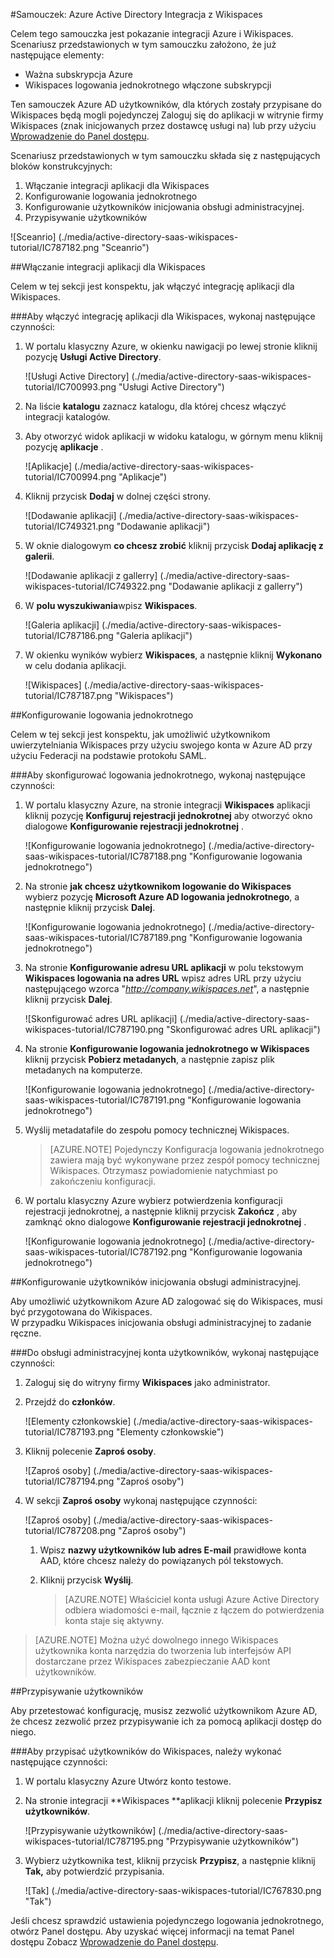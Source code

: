 <properties 
    pageTitle="Samouczek: Azure Active Directory Integracja z Wikispaces | Microsoft Azure" 
    description="Dowiedz się, jak użyć Wikispaces z usługi Azure Active Directory w celu włączenia rejestracji jednokrotnej, automatycznego inicjowania obsługi administracyjnej i nie tylko!." 
    services="active-directory" 
    authors="jeevansd"  
    documentationCenter="na" 
    manager="femila"/>
<tags 
    ms.service="active-directory" 
    ms.devlang="na" 
    ms.topic="article" 
    ms.tgt_pltfrm="na" 
    ms.workload="identity" 
    ms.date="09/11/2016" 
    ms.author="jeedes" />

#<a name="tutorial-azure-active-directory-integration-with-wikispaces"></a>Samouczek: Azure Active Directory Integracja z Wikispaces
  
Celem tego samouczka jest pokazanie integracji Azure i Wikispaces.  
Scenariusz przedstawionych w tym samouczku założono, że już następujące elementy:

-   Ważna subskrypcja Azure
-   Wikispaces logowania jednokrotnego włączone subskrypcji
  
Ten samouczek Azure AD użytkowników, dla których zostały przypisane do Wikispaces będą mogli pojedynczej Zaloguj się do aplikacji w witrynie firmy Wikispaces (znak inicjowanych przez dostawcę usługi na) lub przy użyciu [Wprowadzenie do Panel dostępu](active-directory-saas-access-panel-introduction.md).
  
Scenariusz przedstawionych w tym samouczku składa się z następujących bloków konstrukcyjnych:

1.  Włączanie integracji aplikacji dla Wikispaces
2.  Konfigurowanie logowania jednokrotnego
3.  Konfigurowanie użytkowników inicjowania obsługi administracyjnej.
4.  Przypisywanie użytkowników

![Sceanrio] (./media/active-directory-saas-wikispaces-tutorial/IC787182.png "Sceanrio")

##<a name="enabling-the-application-integration-for-wikispaces"></a>Włączanie integracji aplikacji dla Wikispaces
  
Celem w tej sekcji jest konspektu, jak włączyć integrację aplikacji dla Wikispaces.

###<a name="to-enable-the-application-integration-for-wikispaces-perform-the-following-steps"></a>Aby włączyć integrację aplikacji dla Wikispaces, wykonaj następujące czynności:

1.  W portalu klasyczny Azure, w okienku nawigacji po lewej stronie kliknij pozycję **Usługi Active Directory**.

    ![Usługi Active Directory] (./media/active-directory-saas-wikispaces-tutorial/IC700993.png "Usługi Active Directory")

2.  Na liście **katalogu** zaznacz katalogu, dla której chcesz włączyć integracji katalogów.

3.  Aby otworzyć widok aplikacji w widoku katalogu, w górnym menu kliknij pozycję **aplikacje** .

    ![Aplikacje] (./media/active-directory-saas-wikispaces-tutorial/IC700994.png "Aplikacje")

4.  Kliknij przycisk **Dodaj** w dolnej części strony.

    ![Dodawanie aplikacji] (./media/active-directory-saas-wikispaces-tutorial/IC749321.png "Dodawanie aplikacji")

5.  W oknie dialogowym **co chcesz zrobić** kliknij przycisk **Dodaj aplikację z galerii**.

    ![Dodawanie aplikacji z gallerry] (./media/active-directory-saas-wikispaces-tutorial/IC749322.png "Dodawanie aplikacji z gallerry")

6.  W **polu wyszukiwania**wpisz **Wikispaces**.

    ![Galeria aplikacji] (./media/active-directory-saas-wikispaces-tutorial/IC787186.png "Galeria aplikacji")

7.  W okienku wyników wybierz **Wikispaces**, a następnie kliknij **Wykonano** w celu dodania aplikacji.

    ![Wikispaces] (./media/active-directory-saas-wikispaces-tutorial/IC787187.png "Wikispaces")

##<a name="configuring-single-sign-on"></a>Konfigurowanie logowania jednokrotnego
  
Celem w tej sekcji jest konspektu, jak umożliwić użytkownikom uwierzytelniania Wikispaces przy użyciu swojego konta w Azure AD przy użyciu Federacji na podstawie protokołu SAML.

###<a name="to-configure-single-sign-on-perform-the-following-steps"></a>Aby skonfigurować logowania jednokrotnego, wykonaj następujące czynności:

1.  W portalu klasyczny Azure, na stronie integracji **Wikispaces** aplikacji kliknij pozycję **Konfiguruj rejestracji jednokrotnej** aby otworzyć okno dialogowe **Konfigurowanie rejestracji jednokrotnej** .

    ![Konfigurowanie logowania jednokrotnego] (./media/active-directory-saas-wikispaces-tutorial/IC787188.png "Konfigurowanie logowania jednokrotnego")

2.  Na stronie **jak chcesz użytkownikom logowanie do Wikispaces** wybierz pozycję **Microsoft Azure AD logowania jednokrotnego**, a następnie kliknij przycisk **Dalej**.

    ![Konfigurowanie logowania jednokrotnego] (./media/active-directory-saas-wikispaces-tutorial/IC787189.png "Konfigurowanie logowania jednokrotnego")

3.  Na stronie **Konfigurowanie adresu URL aplikacji** w polu tekstowym **Wikispaces logowania na adres URL** wpisz adres URL przy użyciu następującego wzorca "*http://company.wikispaces.net*", a następnie kliknij przycisk **Dalej**.

    ![Skonfigurować adres URL aplikacji] (./media/active-directory-saas-wikispaces-tutorial/IC787190.png "Skonfigurować adres URL aplikacji")

4.  Na stronie **Konfigurowanie logowania jednokrotnego w Wikispaces** kliknij przycisk **Pobierz metadanych**, a następnie zapisz plik metadanych na komputerze.

    ![Konfigurowanie logowania jednokrotnego] (./media/active-directory-saas-wikispaces-tutorial/IC787191.png "Konfigurowanie logowania jednokrotnego")

5.  Wyślij metadatafile do zespołu pomocy technicznej Wikispaces.

    >[AZURE.NOTE] Pojedynczy Konfiguracja logowania jednokrotnego zawiera mają być wykonywane przez zespół pomocy technicznej Wikispaces. Otrzymasz powiadomienie natychmiast po zakończeniu konfiguracji.

6.  W portalu klasyczny Azure wybierz potwierdzenia konfiguracji rejestracji jednokrotnej, a następnie kliknij przycisk **Zakończ** , aby zamknąć okno dialogowe **Konfigurowanie rejestracji jednokrotnej** .

    ![Konfigurowanie logowania jednokrotnego] (./media/active-directory-saas-wikispaces-tutorial/IC787192.png "Konfigurowanie logowania jednokrotnego")

##<a name="configuring-user-provisioning"></a>Konfigurowanie użytkowników inicjowania obsługi administracyjnej.
  
Aby umożliwić użytkownikom Azure AD zalogować się do Wikispaces, musi być przygotowana do Wikispaces.  
W przypadku Wikispaces inicjowania obsługi administracyjnej to zadanie ręczne.

###<a name="to-provision-a-user-accounts-perform-the-following-steps"></a>Do obsługi administracyjnej konta użytkowników, wykonaj następujące czynności:

1.  Zaloguj się do witryny firmy **Wikispaces** jako administrator.

2.  Przejdź do **członków**.

    ![Elementy członkowskie] (./media/active-directory-saas-wikispaces-tutorial/IC787193.png "Elementy członkowskie")

3.  Kliknij polecenie **Zaproś osoby**.

    ![Zaproś osoby] (./media/active-directory-saas-wikispaces-tutorial/IC787194.png "Zaproś osoby")

4.  W sekcji **Zaproś osoby** wykonaj następujące czynności:

    ![Zaproś osoby] (./media/active-directory-saas-wikispaces-tutorial/IC787208.png "Zaproś osoby")

    1.  Wpisz **nazwy użytkowników lub adres E-mail** prawidłowe konta AAD, które chcesz należy do powiązanych pól tekstowych.
    2.  Kliknij przycisk **Wyślij**.  

        >[AZURE.NOTE] Właściciel konta usługi Azure Active Directory odbiera wiadomości e-mail, łącznie z łączem do potwierdzenia konta staje się aktywny.

>[AZURE.NOTE] Można użyć dowolnego innego Wikispaces użytkownika konta narzędzia do tworzenia lub interfejsów API dostarczane przez Wikispaces zabezpieczanie AAD kont użytkowników.

##<a name="assigning-users"></a>Przypisywanie użytkowników
  
Aby przetestować konfigurację, musisz zezwolić użytkownikom Azure AD, że chcesz zezwolić przez przypisywanie ich za pomocą aplikacji dostęp do niego.

###<a name="to-assign-users-to-wikispaces-perform-the-following-steps"></a>Aby przypisać użytkowników do Wikispaces, należy wykonać następujące czynności:

1.  W portalu klasyczny Azure Utwórz konto testowe.

2.  Na stronie integracji **Wikispaces **aplikacji kliknij polecenie **Przypisz użytkowników**.

    ![Przypisywanie użytkowników] (./media/active-directory-saas-wikispaces-tutorial/IC787195.png "Przypisywanie użytkowników")

3.  Wybierz użytkownika test, kliknij przycisk **Przypisz**, a następnie kliknij **Tak,** aby potwierdzić przypisania.

    ![Tak] (./media/active-directory-saas-wikispaces-tutorial/IC767830.png "Tak")
  
Jeśli chcesz sprawdzić ustawienia pojedynczego logowania jednokrotnego, otwórz Panel dostępu. Aby uzyskać więcej informacji na temat Panel dostępu Zobacz [Wprowadzenie do Panel dostępu](active-directory-saas-access-panel-introduction.md).